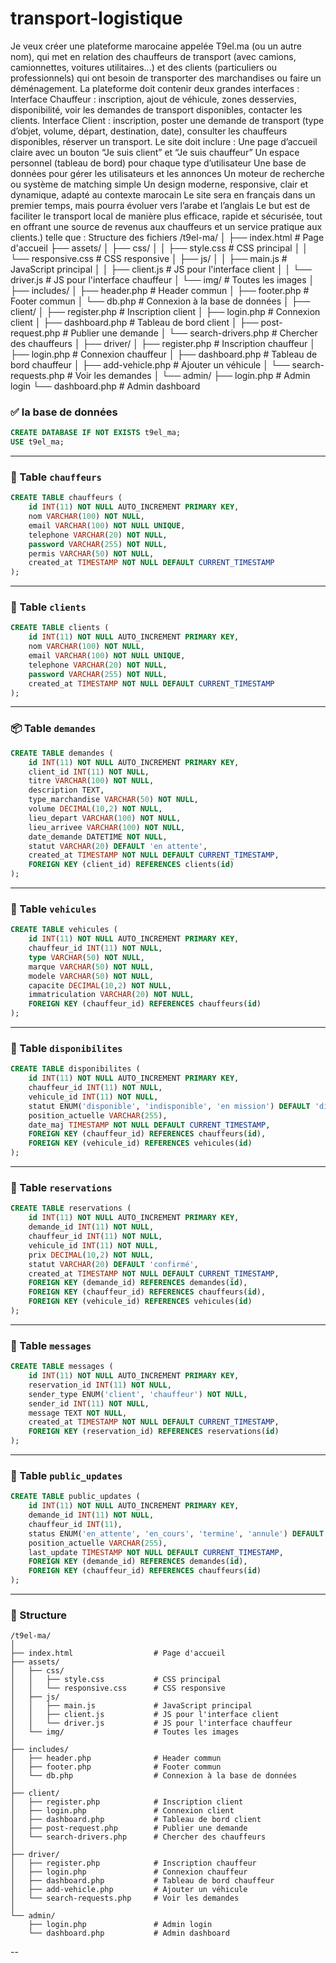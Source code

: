 # transport-logistique
Je veux créer une plateforme marocaine appelée T9el.ma (ou un autre nom), qui met en relation des chauffeurs de transport (avec camions, camionnettes, voitures utilitaires...) et des clients (particuliers ou professionnels) qui ont besoin de transporter des marchandises ou faire un déménagement.  La plateforme doit contenir deux grandes interfaces :  Interface Chauffeur : inscription, ajout de véhicule, zones desservies, disponibilité, voir les demandes de transport disponibles, contacter les clients.  Interface Client : inscription, poster une demande de transport (type d’objet, volume, départ, destination, date), consulter les chauffeurs disponibles, réserver un transport.  Le site doit inclure :  Une page d’accueil claire avec un bouton “Je suis client” et “Je suis chauffeur”  Un espace personnel (tableau de bord) pour chaque type d’utilisateur  Une base de données pour gérer les utilisateurs et les annonces  Un moteur de recherche ou système de matching simple  Un design moderne, responsive, clair et dynamique, adapté au contexte marocain  Le site sera en français dans un premier temps, mais pourra évoluer vers l’arabe et l’anglais  Le but est de faciliter le transport local de manière plus efficace, rapide et sécurisée, tout en offrant une source de revenus aux chauffeurs et un service pratique aux clients.) telle que : Structure des fichiers
/t9el-ma/
│
├── index.html                  # Page d'accueil
├── assets/
│   ├── css/
│   │   ├── style.css           # CSS principal
│   │   └── responsive.css      # CSS responsive
│   ├── js/
│   │   ├── main.js             # JavaScript principal
│   │   ├── client.js           # JS pour l'interface client
│   │   └── driver.js           # JS pour l'interface chauffeur
│   └── img/                    # Toutes les images
│
├── includes/
│   ├── header.php              # Header commun
│   ├── footer.php              # Footer commun
│   └── db.php                  # Connexion à la base de données
│
├── client/
│   ├── register.php            # Inscription client
│   ├── login.php               # Connexion client
│   ├── dashboard.php           # Tableau de bord client
│   ├── post-request.php        # Publier une demande
│   └── search-drivers.php      # Chercher des chauffeurs
│
├── driver/
│   ├── register.php            # Inscription chauffeur
│   ├── login.php               # Connexion chauffeur
│   ├── dashboard.php           # Tableau de bord chauffeur
│   ├── add-vehicle.php         # Ajouter un véhicule
│   └── search-requests.php     # Voir les demandes
│
└── admin/
    ├── login.php               # Admin login
    └── dashboard.php           # Admin dashboard




### ✅  la base de données

```sql
CREATE DATABASE IF NOT EXISTS t9el_ma;
USE t9el_ma;
```

---

### 🚗 Table `chauffeurs`

```sql
CREATE TABLE chauffeurs (
    id INT(11) NOT NULL AUTO_INCREMENT PRIMARY KEY,
    nom VARCHAR(100) NOT NULL,
    email VARCHAR(100) NOT NULL UNIQUE,
    telephone VARCHAR(20) NOT NULL,
    password VARCHAR(255) NOT NULL,
    permis VARCHAR(50) NOT NULL,
    created_at TIMESTAMP NOT NULL DEFAULT CURRENT_TIMESTAMP
);
```

---

### 👤 Table `clients`

```sql
CREATE TABLE clients (
    id INT(11) NOT NULL AUTO_INCREMENT PRIMARY KEY,
    nom VARCHAR(100) NOT NULL,
    email VARCHAR(100) NOT NULL UNIQUE,
    telephone VARCHAR(20) NOT NULL,
    password VARCHAR(255) NOT NULL,
    created_at TIMESTAMP NOT NULL DEFAULT CURRENT_TIMESTAMP
);
```

---

### 📦 Table `demandes`

```sql
CREATE TABLE demandes (
    id INT(11) NOT NULL AUTO_INCREMENT PRIMARY KEY,
    client_id INT(11) NOT NULL,
    titre VARCHAR(100) NOT NULL,
    description TEXT,
    type_marchandise VARCHAR(50) NOT NULL,
    volume DECIMAL(10,2) NOT NULL,
    lieu_depart VARCHAR(100) NOT NULL,
    lieu_arrivee VARCHAR(100) NOT NULL,
    date_demande DATETIME NOT NULL,
    statut VARCHAR(20) DEFAULT 'en attente',
    created_at TIMESTAMP NOT NULL DEFAULT CURRENT_TIMESTAMP,
    FOREIGN KEY (client_id) REFERENCES clients(id)
);
```

---

### 🚛 Table `vehicules`

```sql
CREATE TABLE vehicules (
    id INT(11) NOT NULL AUTO_INCREMENT PRIMARY KEY,
    chauffeur_id INT(11) NOT NULL,
    type VARCHAR(50) NOT NULL,
    marque VARCHAR(50) NOT NULL,
    modele VARCHAR(50) NOT NULL,
    capacite DECIMAL(10,2) NOT NULL,
    immatriculation VARCHAR(20) NOT NULL,
    FOREIGN KEY (chauffeur_id) REFERENCES chauffeurs(id)
);
```

---

### 📅 Table `disponibilites`

```sql
CREATE TABLE disponibilites (
    id INT(11) NOT NULL AUTO_INCREMENT PRIMARY KEY,
    chauffeur_id INT(11) NOT NULL,
    vehicule_id INT(11) NOT NULL,
    statut ENUM('disponible', 'indisponible', 'en mission') DEFAULT 'disponible',
    position_actuelle VARCHAR(255),
    date_maj TIMESTAMP NOT NULL DEFAULT CURRENT_TIMESTAMP,
    FOREIGN KEY (chauffeur_id) REFERENCES chauffeurs(id),
    FOREIGN KEY (vehicule_id) REFERENCES vehicules(id)
);
```

---

### 📌 Table `reservations`

```sql
CREATE TABLE reservations (
    id INT(11) NOT NULL AUTO_INCREMENT PRIMARY KEY,
    demande_id INT(11) NOT NULL,
    chauffeur_id INT(11) NOT NULL,
    vehicule_id INT(11) NOT NULL,
    prix DECIMAL(10,2) NOT NULL,
    statut VARCHAR(20) DEFAULT 'confirmé',
    created_at TIMESTAMP NOT NULL DEFAULT CURRENT_TIMESTAMP,
    FOREIGN KEY (demande_id) REFERENCES demandes(id),
    FOREIGN KEY (chauffeur_id) REFERENCES chauffeurs(id),
    FOREIGN KEY (vehicule_id) REFERENCES vehicules(id)
);
```

---

### 💬 Table `messages`

```sql
CREATE TABLE messages (
    id INT(11) NOT NULL AUTO_INCREMENT PRIMARY KEY,
    reservation_id INT(11) NOT NULL,
    sender_type ENUM('client', 'chauffeur') NOT NULL,
    sender_id INT(11) NOT NULL,
    message TEXT NOT NULL,
    created_at TIMESTAMP NOT NULL DEFAULT CURRENT_TIMESTAMP,
    FOREIGN KEY (reservation_id) REFERENCES reservations(id)
);
```

---

### 🔄 Table `public_updates`

```sql
CREATE TABLE public_updates (
    id INT(11) NOT NULL AUTO_INCREMENT PRIMARY KEY,
    demande_id INT(11) NOT NULL,
    chauffeur_id INT(11),
    status ENUM('en_attente', 'en_cours', 'termine', 'annule') DEFAULT 'en_attente',
    position_actuelle VARCHAR(255),
    last_update TIMESTAMP NOT NULL DEFAULT CURRENT_TIMESTAMP,
    FOREIGN KEY (demande_id) REFERENCES demandes(id),
    FOREIGN KEY (chauffeur_id) REFERENCES chauffeurs(id)
);
```

---
### 💬 Structure

```
/t9el-ma/
│
├── index.html                  # Page d'accueil
├── assets/
│   ├── css/
│   │   ├── style.css           # CSS principal
│   │   └── responsive.css      # CSS responsive
│   ├── js/
│   │   ├── main.js             # JavaScript principal
│   │   ├── client.js           # JS pour l'interface client
│   │   └── driver.js           # JS pour l'interface chauffeur
│   └── img/                    # Toutes les images
│
├── includes/
│   ├── header.php              # Header commun
│   ├── footer.php              # Footer commun
│   └── db.php                  # Connexion à la base de données
│
├── client/
│   ├── register.php            # Inscription client
│   ├── login.php               # Connexion client
│   ├── dashboard.php           # Tableau de bord client
│   ├── post-request.php        # Publier une demande
│   └── search-drivers.php      # Chercher des chauffeurs
│
├── driver/
│   ├── register.php            # Inscription chauffeur
│   ├── login.php               # Connexion chauffeur
│   ├── dashboard.php           # Tableau de bord chauffeur
│   ├── add-vehicle.php         # Ajouter un véhicule
│   └── search-requests.php     # Voir les demandes
│
└── admin/
    ├── login.php               # Admin login
    └── dashboard.php           # Admin dashboard

```

--
